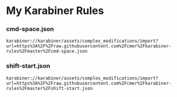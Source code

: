 # My Karabiner Rules

### cmd-space.json

`karabiner://karabiner/assets/complex_modifications/import?url=https%3A%2F%2Fraw.githubusercontent.com%2Fcmer%2Fkarabiner-rules%2Fmaster%2Fcmd-space.json`

### shift-start.json

`karabiner://karabiner/assets/complex_modifications/import?url=https%3A%2F%2Fraw.githubusercontent.com%2Fcmer%2Fkarabiner-rules%2Fmaster%2Fshift-start.json`


